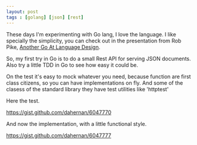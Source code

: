 ```yaml
---
layout: post
tags : [golang] [json] [rest]
---
```


These days I'm experimenting with Go lang, I love the language. I like specially the simplicity, you can check out
in the presentation from Rob Pike, [Another Go At Language Design](http://www.stanford.edu/class/ee380/Abstracts/100428-pike-stanford.pdf).

So, my first try in Go is to do a small Rest API for serving JSON documents. Also try a little TDD in Go to see how easy it could be.

On the test it's easy to mock whatever you need, because function are first class citizens, 
so you can have implementations on fly. And some of the clasess of the standard library they have test utilities like 'httptest'

Here the test.

https://gist.github.com/dahernan/6047770

And now the implementation, with a little functional style.

https://gist.github.com/dahernan/6047777
